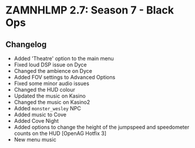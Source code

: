 # ZAMNHLMP 2.7: Season 7 - Black Ops
## Changelog
- Added 'Theatre' option to the main menu
- Fixed loud DSP issue on Dyce
- Changed the ambience on Dyce
- Added FOV settings to Advanced Options
- Fixed some minor audio issues
- Changed the HUD colour
- Updated the music on Kasino
- Changed the music on Kasino2
- Added `monster_wesley` NPC
- Added music to Cove
- Added Cove Night
- Added options to change the height of the jumpspeed and speedometer counts on the HUD [OpenAG Hotfix 3]
- New menu music